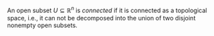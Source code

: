 An open subset $U \subseteq \mathbb{R}^n$ is *connected* if it is connected as a topological space, i.e., it can not be decomposed into the union of two disjoint nonempty open subsets.
